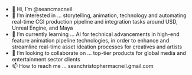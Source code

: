 - 👋 Hi, I’m @seancmacneil
- 👀 I’m interested in ... storytelling, animation, technology and automating real-time CGI production pipeline and integration tasks around USD, Unreal Engine, and Maya
- 🌱 I’m currently learning ... AI for technical advancements in high-end feature animation pipeline technologies, in order to enhance and streamline real-time asset ideation processes for creatives and artists
- 💞️ I’m looking to collaborate on ... top-tier products for global media and entertainment sector clients
- 📫 How to reach me ... seanchristophermacneil.gmail.com

<!---
seancmacneil/seancmacneil is a ✨ special ✨ repository because its `README.md` (this file) appears on your GitHub profile.
You can click the Preview link to take a look at your changes.
--->
